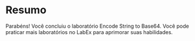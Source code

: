 # Resumo

Parabéns! Você concluiu o laboratório Encode String to Base64. Você pode praticar mais laboratórios no LabEx para aprimorar suas habilidades.
